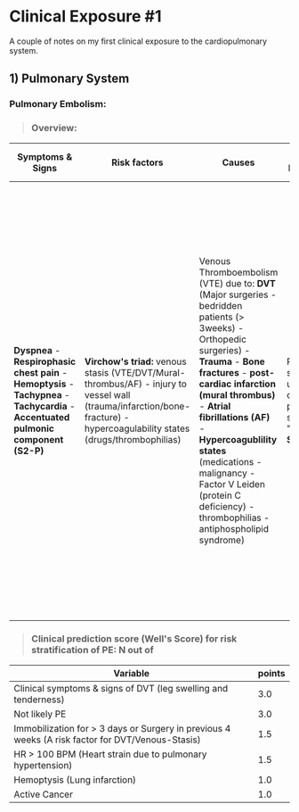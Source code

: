 # Clinical Exposure #1

A couple of notes on my first clinical exposure to the cardiopulmonary system.

## 1) Pulmonary System
### Pulmonary Embolism: 

> ### Overview:

| Symptoms & Signs | Risk factors | Causes | Clinical Diagnosing | Lab. findings | Imaging & Special Examinations | 
|------------------|--------------|--------|---------------------|---------------|--------------------------------|
| **Dyspnea** - **Respirophasic chest pain** - **Hemoptysis** - **Tachypnea** - **Tachycardia** - **Accentuated pulmonic component (S2-P)** | **Virchow's triad:** venous stasis (VTE/DVT/Mural-thrombus/AF) - injury to vessel wall (trauma/infarction/bone-fracture) - hypercoagulability states (drugs/thrombophilias) | Venous Thromboembolism (VTE) due to: **DVT** (Major surgeries - bedridden patients (> 3weeks) - Orthopedic surgeries) - **Trauma** - **Bone fractures** - **post-cardiac infarction (mural thrombus)** - **Atrial fibrillations (AF)** - **Hypercoagublility states** (medications - malignancy - Factor V Leiden (protein C deficiency) - thrombophilias - antiphospholipid syndrome) | Risk stratification using the clinical prediction score "**Well's Score**" | **EKG** (Abnormal in 70% of patients - Sinus tachycardia (commonest) - RV hypertrophy - RT axis deviation - RT bundle branch block - P-pulmonale) - **ABG**: (reveals acute respiratory alkalosis due to hyperventilation - Increase in arterial Po2 & alveolar-arterial difference due to the V/Q mismatch) - **Serum D-dimer (> 500 ng/ml - Made when there is still a clinical suspicion even after low pretest probability of PE or for assurance)** - **Serum Cardiac enzymes and BNP (B-type natriuretic peptide)** | **Chest radiograph** (Normal, but paradoxically positive due to hypoxia - Westermark sign - Hampton's hump) - **Helical contrast CT-PA** (_the gold standard diagnostic study_) - **V/Q lung scanning** (alternative to CT-PA) - **Venous thrombosis study** for DVT (trivial study) - _Pulmonary angiography_ (historical study - nowadays is only used during catheter directed therapy (directed thromboectomy)) |

> ### Clinical prediction score (Well's Score) for risk stratification of PE: N out of 

| Variable | points |
|----------|--------|
| Clinical symptoms & signs of DVT (leg swelling and tenderness) | 3.0 | 
| Not likely PE | 3.0 | 
| Immobilization for > 3 days or Surgery in previous 4 weeks (A risk factor for DVT/Venous-Stasis) | 1.5 |
| HR > 100 BPM (Heart strain due to pulmonary hypertension) | 1.5 | 
| Hemoptysis (Lung infarction) | 1.0 | 
| Active Cancer | 1.0 | 
